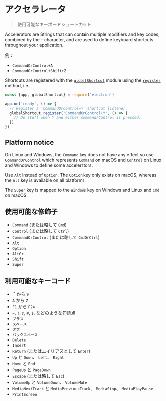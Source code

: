 # アクセラレータ

> 使用可能なキーボードショートカット

Accelerators are Strings that can contain multiple modifiers and key codes, combined by the `+` character, and are used to define keyboard shortcuts throughout your application.

例：

* `CommandOrControl+A`
* `CommandOrControl+Shift+Z`

Shortcuts are registered with the [`globalShortcut`](global-shortcut.md) module using the [`register`](global-shortcut.md#globalshortcutregisteraccelerator-callback) method, i.e.

```javascript
const {app, globalShortcut} = require('electron')

app.on('ready', () => {
  // Register a 'CommandOrControl+Y' shortcut listener.
  globalShortcut.register('CommandOrControl+Y', () => {
    // Do stuff when Y and either Command/Control is pressed.
  })
})
```

## Platform notice

On Linux and Windows, the `Command` key does not have any effect so use `CommandOrControl` which represents `Command` on macOS and `Control` on Linux and Windows to define some accelerators.

Use `Alt` instead of `Option`. The `Option` key only exists on macOS, whereas the `Alt` key is available on all platforms.

The `Super` key is mapped to the `Windows` key on Windows and Linux and `Cmd` on macOS.

## 使用可能な修飾子

* `Command` (または略して `Cmd`)
* `Control` (または略して `Ctrl`)
* `CommandOrControl` (または略して `CmdOrCtrl`)
* `Alt`
* `Option`
* `AltGr`
* `Shift`
* `Super`

## 利用可能なキーコード

* `` から `9`
* `A` から `Z`
* `F1` から `F24`
* `~`, `!`, `@`, `#`, `$`, などのような句読点
* `プラス`
* `スペース`
* `タブ`
* `バックスペース`
* `Delete`
* `Insert`
* `Return` (またはエイリアスとして `Enter`)
* `Up` と `Down`、 `Left`、 `Right`
* `Home` と `End`
* `PageUp` と `PageDown`
* `Escape` (または略して `Esc`)
* `VolumeUp` と `VolumeDown`、 `VolumeMute`
* `MediaNextTrack` と `MediaPreviousTrack`、 `MediaStop`、 `MediaPlayPause`
* `PrintScreen`